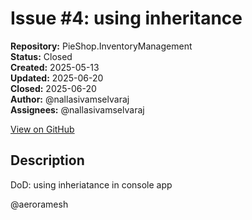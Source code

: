 # Issue #4: using inheritance

**Repository:** PieShop.InventoryManagement  
**Status:** Closed  
**Created:** 2025-05-13  
**Updated:** 2025-06-20  
**Closed:** 2025-06-20  
**Author:** @nallasivamselvaraj  
**Assignees:** @nallasivamselvaraj  

[View on GitHub](https://github.com/Simtestlab/PieShop.InventoryManagement/issues/4)

## Description

DoD: using inheriatance in console app

@aeroramesh 